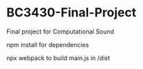 # BC3430-Final-Project
Final project for Computational Sound

npm install for dependencies

npx webpack to build main.js in /dist
